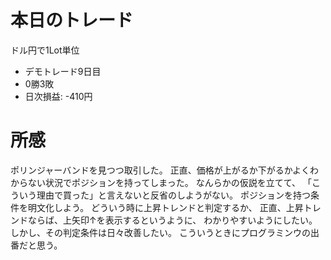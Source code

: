 # 本日のトレード
ドル円で1Lot単位
- デモトレード9日目
- 0勝3敗
- 日次損益: -410円

# 所感
ポリンジャーバンドを見つつ取引した。
正直、価格が上がるか下がるかよくわからない状況でポジションを持ってしまった。
なんらかの仮説を立てて、
「こういう理由で買った」と言えないと反省のしようがない。
ポジションを持つ条件を明文化しよう。
どういう時に上昇トレンドと判定するか、
正直、上昇トレンドならば、上矢印↑を表示するというように、
わかりやすいようにしたい。
しかし、その判定条件は日々改善したい。
こういうときにプログラミンウの出番だと思う。
